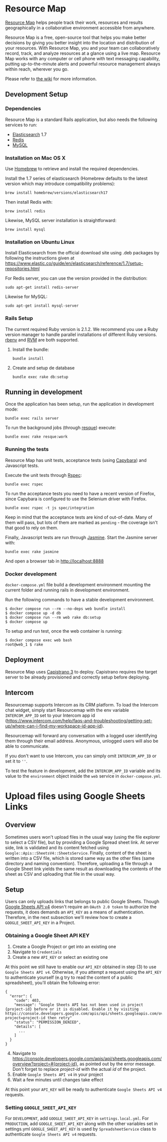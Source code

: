 # Resource Map

[Resource Map](http://instedd.org/technologies/resource-map/) helps people track
their work, resources and results geographically in a collaborative environment
accessible from anywhere.

Resource Map is a free, open-source tool that helps you make better decisions by
giving you better insight into the location and distribution of your resources.
With Resource Map, you and your team can collaboratively record, track, and
analyze resources at a glance using a live map. Resource Map works with any
computer or cell phone with text messaging capability, putting up-to-the-minute
alerts and powerful resource management always within reach, wherever you go.

Please refer to [the wiki](https://github.com/instedd/resourcemap/wiki) for more
information.


## Development Setup

### Dependencies

Resource Map is a standard Rails application, but also needs the following
services to run:

* [Elasticsearch](http://elastic.co/products/elasticsearch) 1.7
* [Redis](http://redis.io)
* [MySQL](http://www.mysql.com)

### Installation on Mac OS X

Use [Homebrew](http://brew.sh) to retrieve and install the required
dependencies.

Install the 1.7 series of elasticsearch (Homebrew defaults to the latest version
which may introduce compatibility problems):

    brew install homebrew/versions/elasticsearch17

Then install Redis with:

    brew install redis

Likewise, MySQL server installation is straightforward:

    brew install mysql

### Installation on Ubuntu Linux

Install Elasticsearch from the official download site using .deb packages by
following the instructions given at https://www.elastic.co/guide/en/elasticsearch/reference/1.7/setup-repositories.html

For Redis server, you can use the version provided in the distribution:

    sudo apt-get install redis-server

Likewise for MySQL:

    sudo apt-get install mysql-server


### Rails Setup

The current required Ruby version is 2.1.2. We recommend you use a Ruby version
manager to handle parallel installations of different Ruby versions.
[rbenv](https://github.com/rbenv/rbenv) and [RVM](http://rvm.io) are both
supported.

1. Install the bundle:

    ```
    bundle install
    ```

2. Create and setup de database

   ```
   bundle exec rake db:setup
   ```

## Running in development

Once the application has been setup, run the application in development mode:

    bundle exec rails server

To run the background jobs (through [resque](https://github.com/resque/resque))
execute:

    bundle exec rake resque:work

### Running the tests

Resource Map has unit tests, acceptance tests (using
[Capybara](https://github.com/jnicklas/capybara)) and Javascript tests.

Execute the unit tests through [Rspec](http://rspec.info):

    bundle exec rspec

To run the acceptance tests you need to have a recent version of Firefox, since
Capybara is configured to use the Selenium driver with Firefox.

    bundle exec rspec -t js spec/integration

Keep in mind that the acceptance tests are kind of out-of-date. Many of them
will pass, but lots of them are marked as `pending` - the coverage isn't that
good to rely on them.

Finally, Javascript tests are run through [Jasmine](http://jasmine.github.io/).
Start the Jasmine server with:

    bundle exec rake jasmine

And open a browser tab in [http://localhost:8888](http://localhost:8888)


### Docker development

`docker-compose.yml` file build a development environment mounting the current folder and running rails in development environment.

Run the following commands to have a stable development environment.

```
$ docker compose run --rm --no-deps web bundle install
$ docker compose up -d db
$ docker compose run --rm web rake db:setup
$ docker compose up
```

To setup and run test, once the web container is running:

```
$ docker compose exec web bash
root@web_1 $ rake
```

## Deployment

Resource Map uses [Capistrano 3](http://capistranorb.com) to deploy. Capistrano
requires the target server to be already provisioned and correctly setup before
deploying.


## Intercom

Resourcemap supports Intercom as its CRM platform. To load the Intercom chat widget, simply start Resourcemap with the env variable `INTERCOM_APP_ID` set to your Intercom app id (https://www.intercom.com/help/faqs-and-troubleshooting/getting-set-up/where-can-i-find-my-workspace-id-app-id).

Resourcemap will forward any conversation with a logged user identifying them through their email address. Anonymous, unlogged users will also be able to communicate.

If you don't want to use Intercom, you can simply omit `INTERCOM_APP_ID` or set it to `''`.

To test the feature in development, add the `INTERCOM_APP_ID` variable and its value to the `environment` object inside the `web` service in `docker-compose.yml`.

# Upload files using Google Sheets Links

## Overview

Sometimes users won't upload files in the usual way (using the file explorer to select a CSV file), but by providing a Google Spread sheet link.
At server side, link is validated and its content fetched using `Google::Apis::SheetsV4::SheetsService`.
Finally, content of the sheet is written into a CSV file, which is stored same way as the other files (same directory and naming convention).
Therefore, uploading a file through a Google Sheet link yields the same result as downloading the contents of the sheet as CSV and uploading that file in the usual way.

## Setup

Users can only uploads links that belongs to public Google Sheets. Though [Google Sheets API v4](https://developers.google.com/sheets/api/guides/authorizing) doesn't require an `OAuth 2.0 token` to authorize the requests, it does demands an `API_KEY` as a means of authentication. Therefore, in the next subsection we'll review how to create a `GOOGLE_SHEET_API_KEY` in a Project.

### Obtaining a Google Sheet API KEY

1. Create a Google Project or get into an existing one
2. Navigate to `Credentials`
3. Create a new `API_KEY` or select an existing one

At this point we still have to enable our `API_KEY` obtained in step (3) to use `Google Sheets API v4`. Otherwise, if you attempt a request using the `API_KEY` to authenticate yourself (e.g try to read the content of a public spreadsheet), you'll obtain the following error:

```
{
  "error": {
    "code": 403,
    "message": "Google Sheets API has not been used in project {project-id} before or it is disabled. Enable it by visiting https://console.developers.google.com/apis/api/sheets.googleapis.com/overview?project=project-id then retry"
    "status": "PERMISSION_DENIED",
    "details": [
      ...
    ]
  }
}
```

4. Navigate to https://console.developers.google.com/apis/api/sheets.googleapis.com/overview?project=#{project-id}, as pointed out by the error message. Don't forget to replace _project-id_ with the actual _id_ of the project.
5. Enable `Google Sheets API v4` in your project
6. Wait a few minutes until changes take effect

At this point your `API_KEY` will be ready to authenticate `Google Sheets API v4` requests.

### Setting `GOOGLE_SHEET_API_KEY`

For `DEVELOPMENT`, add `GOOGLE_SHEET_API_KEY` in `settings.local.yml`.
For `PRODUCTION`, add `GOOGLE_SHEET_API_KEY` along with the other variables set in settings.yml
`GOOGLE_SHEET_API_KEY` is used by `SpreadsheetService` class to authenticate `Google Sheets API v4` requests.
 